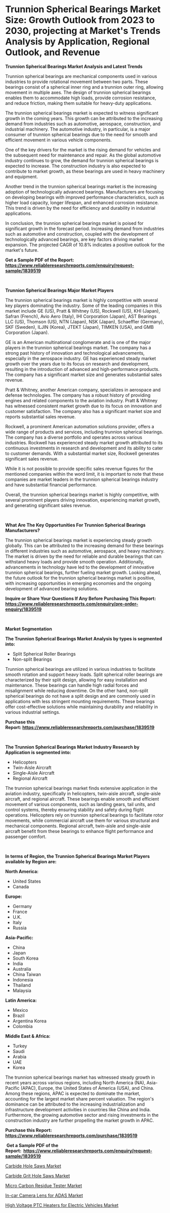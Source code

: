 <p><h1>Trunnion Spherical Bearings Market Size: Growth Outlook from 2023 to 2030, projecting at Market's Trends Analysis by Application, Regional Outlook, and Revenue</h1></p><p><strong>Trunnion Spherical Bearings Market Analysis and Latest Trends</strong></p>
<p><p>Trunnion spherical bearings are mechanical components used in various industries to provide rotational movement between two parts. These bearings consist of a spherical inner ring and a trunnion outer ring, allowing movement in multiple axes. The design of trunnion spherical bearings enables them to accommodate high loads, provide corrosion resistance, and reduce friction, making them suitable for heavy-duty applications.</p><p>The trunnion spherical bearings market is expected to witness significant growth in the coming years. This growth can be attributed to the increasing demand from industries such as automotive, aerospace, construction, and industrial machinery. The automotive industry, in particular, is a major consumer of trunnion spherical bearings due to the need for smooth and efficient movement in various vehicle components.</p><p>One of the key drivers for the market is the rising demand for vehicles and the subsequent need for maintenance and repair. As the global automotive industry continues to grow, the demand for trunnion spherical bearings is expected to increase. The construction industry is also expected to contribute to market growth, as these bearings are used in heavy machinery and equipment.</p><p>Another trend in the trunnion spherical bearings market is the increasing adoption of technologically advanced bearings. Manufacturers are focusing on developing bearings with improved performance characteristics, such as higher load capacity, longer lifespan, and enhanced corrosion resistance. This trend is driven by the need for efficiency and durability in industrial applications.</p><p>In conclusion, the trunnion spherical bearings market is poised for significant growth in the forecast period. Increasing demand from industries such as automotive and construction, coupled with the development of technologically advanced bearings, are key factors driving market expansion. The projected CAGR of 10.8% indicates a positive outlook for the market's future.</p></p>
<p><strong>Get a Sample PDF of the Report:&nbsp; <a href="https://www.reliableresearchreports.com/enquiry/request-sample/1839519">https://www.reliableresearchreports.com/enquiry/request-sample/1839519</a></strong></p>
<p>&nbsp;</p>
<p><strong>Trunnion Spherical Bearings Major Market Players</strong></p>
<p><p>The trunnion spherical bearings market is highly competitive with several key players dominating the industry. Some of the leading companies in this market include GE (US), Pratt & Whitney (US), Rockwell (US), KHI (Japan), Safran (French), Avio Aero (Italy), IHI Corporation (Japan), AST Bearings LLC (US), Thomson (US), NTN (Japan), NSK (Japan), Schaeffler (Germany), SKF (Sweden), ILJIN (Korea), JTEKT (Japan), TIMKEN (USA), and GMB Corporation (Japan).</p><p>GE is an American multinational conglomerate and is one of the major players in the trunnion spherical bearings market. The company has a strong past history of innovation and technological advancements, especially in the aerospace industry. GE has experienced steady market growth over the years due to its focus on research and development, resulting in the introduction of advanced and high-performance products. The company has a significant market size and generates substantial sales revenue.</p><p>Pratt & Whitney, another American company, specializes in aerospace and defense technologies. The company has a robust history of providing engines and related components to the aviation industry. Pratt & Whitney has witnessed consistent market growth due to its focus on innovation and customer satisfaction. The company also has a significant market size and reports substantial sales revenue.</p><p>Rockwell, a prominent American automation solutions provider, offers a wide range of products and services, including trunnion spherical bearings. The company has a diverse portfolio and operates across various industries. Rockwell has experienced steady market growth attributed to its continuous investments in research and development and its ability to cater to customer demands. With a substantial market size, Rockwell generates significant sales revenue.</p><p>While it is not possible to provide specific sales revenue figures for the mentioned companies within the word limit, it is important to note that these companies are market leaders in the trunnion spherical bearings industry and have substantial financial performance.</p><p>Overall, the trunnion spherical bearings market is highly competitive, with several prominent players driving innovation, experiencing market growth, and generating significant sales revenue.</p></p>
<p>&nbsp;</p>
<p><strong>What Are The Key Opportunities For Trunnion Spherical Bearings Manufacturers?</strong></p>
<p><p>The trunnion spherical bearings market is experiencing steady growth globally. This can be attributed to the increasing demand for these bearings in different industries such as automotive, aerospace, and heavy machinery. The market is driven by the need for reliable and durable bearings that can withstand heavy loads and provide smooth operation. Additionally, advancements in technology have led to the development of innovative trunnion spherical bearings, further fueling market growth. Looking ahead, the future outlook for the trunnion spherical bearings market is positive, with increasing opportunities in emerging economies and the ongoing development of advanced bearing solutions.</p></p>
<p><strong>Inquire or Share Your Questions If Any Before Purchasing This Report: <a href="https://www.reliableresearchreports.com/enquiry/pre-order-enquiry/1839519">https://www.reliableresearchreports.com/enquiry/pre-order-enquiry/1839519</a></strong></p>
<p>&nbsp;</p>
<p><strong>Market Segmentation</strong></p>
<p><strong>The Trunnion Spherical Bearings Market Analysis by types is segmented into:</strong></p>
<p><ul><li>Split Spherical Roller Bearings</li><li>Non-split Bearings</li></ul></p>
<p><p>Trunnion spherical bearings are utilized in various industries to facilitate smooth rotation and support heavy loads. Split spherical roller bearings are characterized by their split design, allowing for easy installation and maintenance. These bearings can handle high radial forces and misalignment while reducing downtime. On the other hand, non-split spherical bearings do not have a split design and are commonly used in applications with less stringent mounting requirements. These bearings offer cost-effective solutions while maintaining durability and reliability in various industrial settings.</p></p>
<p><strong>Purchase this Report:&nbsp;<a href="https://www.reliableresearchreports.com/purchase/1839519">https://www.reliableresearchreports.com/purchase/1839519</a></strong></p>
<p>&nbsp;</p>
<p><strong>The Trunnion Spherical Bearings Market Industry Research by Application is segmented into:</strong></p>
<p><ul><li>Helicopters</li><li>Twin-Aisle Aircraft</li><li>Single-Aisle Aircraft</li><li>Regional Aircraft</li></ul></p>
<p><p>The trunnion spherical bearings market finds extensive application in the aviation industry, specifically in helicopters, twin-aisle aircraft, single-aisle aircraft, and regional aircraft. These bearings enable smooth and efficient movement of various components, such as landing gears, tail units, and control systems, thereby ensuring stability and safety during flight operations. Helicopters rely on trunnion spherical bearings to facilitate rotor movements, while commercial aircraft use them for various structural and mechanical components. Regional aircraft, twin-aisle and single-aisle aircraft benefit from these bearings to enhance flight performance and passenger comfort.</p></p>
<p>&nbsp;</p>
<p><strong>In terms of Region, the Trunnion Spherical Bearings Market Players available by Region are:</strong></p>
<p>
    <p> <strong> North America: </strong>
        <ul>
            <li>United States</li>
            <li>Canada</li>
        </ul>
        </p> 
    <p> <strong> Europe: </strong>
        <ul>
            <li>Germany</li>
            <li>France</li>
            <li>U.K.</li>
            <li>Italy</li>
            <li>Russia</li>
        </ul>
        </p> 
    <p> <strong> Asia-Pacific: </strong>
        <ul>
            <li>China</li>
            <li>Japan</li>
            <li>South Korea</li>
            <li>India</li>
            <li>Australia</li>
            <li>China Taiwan</li>
            <li>Indonesia</li>
            <li>Thailand</li>
            <li>Malaysia</li>
        </ul>
        </p> 
    <p> <strong> Latin America: </strong>
        <ul>
            <li>Mexico</li>
            <li>Brazil</li>
            <li>Argentina Korea</li>
            <li>Colombia</li>
        </ul>
        </p> 
    <p> <strong> Middle East & Africa: </strong>
        <ul>
            <li>Turkey</li>
            <li>Saudi</li>
            <li>Arabia</li>
            <li>UAE</li>
            <li>Korea</li>
        </ul>
    </p>
    </p>
<p><p>The trunnion spherical bearings market has witnessed steady growth in recent years across various regions, including North America (NA), Asia-Pacific (APAC), Europe, the United States of America (USA), and China. Among these regions, APAC is expected to dominate the market, accounting for the largest market share percent valuation. The region's dominance can be attributed to the increasing industrialization and infrastructure development activities in countries like China and India. Furthermore, the growing automotive sector and rising investments in the construction industry are further propelling the market growth in APAC.</p></p>
<p><strong>Purchase this Report: <a href="https://www.reliableresearchreports.com/purchase/1839519">https://www.reliableresearchreports.com/purchase/1839519</a></strong></p>
<p>&nbsp;<strong>Get a Sample PDF of the Report:&nbsp;&nbsp;<a href="https://www.reliableresearchreports.com/enquiry/request-sample/1839519">https://www.reliableresearchreports.com/enquiry/request-sample/1839519</a></strong></p>
<p><strong></strong></p>
<p><p><a href="https://medium.com/@ransomjohns101/carbide-hole-saws-market-exploring-market-share-market-trends-and-future-growth-929ec97b1ab5">Carbide Hole Saws Market</a></p><p><a href="https://medium.com/@staceyhilll3626/carbide-grit-hole-saws-market-insight-market-trends-growth-forecasted-from-2023-to-2030-8e346f5a8461">Carbide Grit Hole Saws Market</a></p><p><a href="https://www.linkedin.com/pulse/micro-carbon-residue-tester-market-size-share-global-analysis-r8fge/">Micro Carbon Residue Tester Market</a></p><p><a href="https://github.com/luckyshygirl/Market-Research-Report-List-1/blob/main/in-car-camera-lens-for-adas-market.md">In-car Camera Lens for ADAS Market</a></p><p><a href="https://github.com/gdfhhhj/Market-Research-Report-List-1/blob/main/high-voltage-ptc-heaters-for-electric-vehicles-market.md">High Voltage PTC Heaters for Electric Vehicles Market</a></p></p>